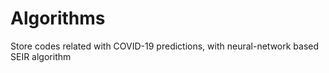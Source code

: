 # Algorithms

Store codes related with COVID-19 predictions, with neural-network based SEIR algorithm
